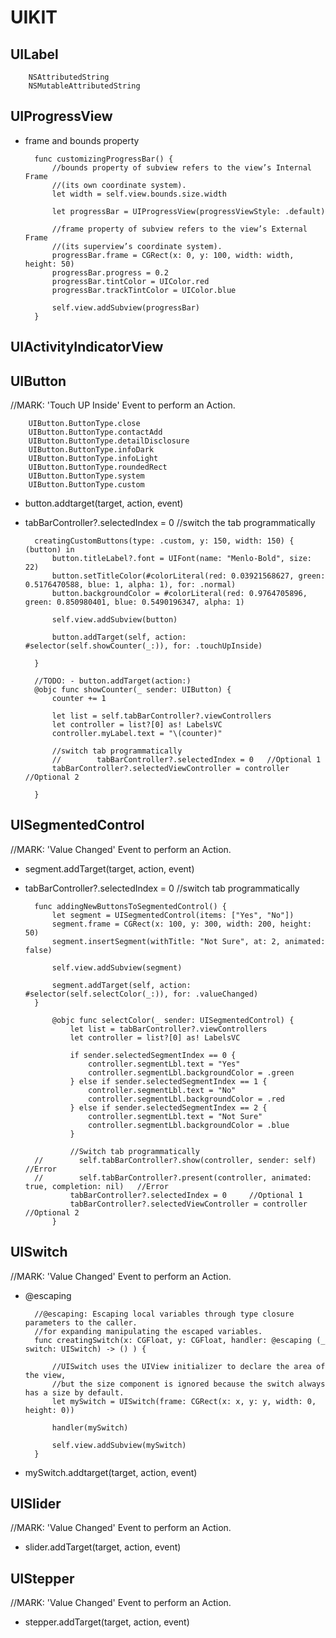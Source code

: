 # UIKIT

## UILabel
        
        NSAttributedString
        NSMutableAttributedString

## UIProgressView
- frame and bounds property
        
        func customizingProgressBar() {
            //bounds property of subview refers to the view’s Internal Frame
            //(its own coordinate system).
            let width = self.view.bounds.size.width
            
            let progressBar = UIProgressView(progressViewStyle: .default)
            
            //frame property of subview refers to the view’s External Frame
            //(its superview’s coordinate system).
            progressBar.frame = CGRect(x: 0, y: 100, width: width, height: 50)
            progressBar.progress = 0.2
            progressBar.tintColor = UIColor.red
            progressBar.trackTintColor = UIColor.blue
            
            self.view.addSubview(progressBar)
        }

## UIActivityIndicatorView

## UIButton
//MARK: 'Touch UP Inside' Event to perform an Action.

        UIButton.ButtonType.close
        UIButton.ButtonType.contactAdd
        UIButton.ButtonType.detailDisclosure
        UIButton.ButtonType.infoDark
        UIButton.ButtonType.infoLight
        UIButton.ButtonType.roundedRect
        UIButton.ButtonType.system
        UIButton.ButtonType.custom

- button.addtarget(target, action, event)
- tabBarController?.selectedIndex = 0   //switch the tab programmatically


        creatingCustomButtons(type: .custom, y: 150, width: 150) { (button) in
            button.titleLabel?.font = UIFont(name: "Menlo-Bold", size: 22)
            button.setTitleColor(#colorLiteral(red: 0.03921568627, green: 0.5176470588, blue: 1, alpha: 1), for: .normal)
            button.backgroundColor = #colorLiteral(red: 0.9764705896, green: 0.850980401, blue: 0.5490196347, alpha: 1)
            
            self.view.addSubview(button)
            
            button.addTarget(self, action: #selector(self.showCounter(_:)), for: .touchUpInside)

        }
        
        //TODO: - button.addTarget(action:)
        @objc func showCounter(_ sender: UIButton) {
            counter += 1
            
            let list = self.tabBarController?.viewControllers
            let controller = list?[0] as! LabelsVC
            controller.myLabel.text = "\(counter)"
            
            //switch tab programmatically
            //        tabBarController?.selectedIndex = 0   //Optional 1
            tabBarController?.selectedViewController = controller   //Optional 2

        }

## UISegmentedControl
//MARK: 'Value Changed' Event to perform an Action.
- segment.addTarget(target, action, event)
- tabBarController?.selectedIndex = 0   //switch tab programmatically

        func addingNewButtonsToSegmentedControl() {
            let segment = UISegmentedControl(items: ["Yes", "No"])
            segment.frame = CGRect(x: 100, y: 300, width: 200, height: 50)
            segment.insertSegment(withTitle: "Not Sure", at: 2, animated: false)
            
            self.view.addSubview(segment)
            
            segment.addTarget(self, action: #selector(self.selectColor(_:)), for: .valueChanged)
        }

            @objc func selectColor(_ sender: UISegmentedControl) {
                let list = tabBarController?.viewControllers
                let controller = list?[0] as! LabelsVC
                
                if sender.selectedSegmentIndex == 0 {
                    controller.segmentLbl.text = "Yes"
                    controller.segmentLbl.backgroundColor = .green
                } else if sender.selectedSegmentIndex == 1 {
                    controller.segmentLbl.text = "No"
                    controller.segmentLbl.backgroundColor = .red
                } else if sender.selectedSegmentIndex == 2 {
                    controller.segmentLbl.text = "Not Sure"
                    controller.segmentLbl.backgroundColor = .blue
                }
                
                //Switch tab programmatically
        //        self.tabBarController?.show(controller, sender: self)     //Error
        //        self.tabBarController?.present(controller, animated: true, completion: nil)   //Error
                tabBarController?.selectedIndex = 0     //Optional 1
                tabBarController?.selectedViewController = controller   //Optional 2
            }


## UISwitch
//MARK: 'Value Changed' Event to perform an Action.
- @escaping

        //@escaping: Escaping local variables through type closure parameters to the caller.
        //for expanding manipulating the escaped variables.
        func creatingSwitch(x: CGFloat, y: CGFloat, handler: @escaping (_ switch: UISwitch) -> () ) {
        
            //UISwitch uses the UIView initializer to declare the area of the view,
            //but the size component is ignored because the switch always has a size by default.
            let mySwitch = UISwitch(frame: CGRect(x: x, y: y, width: 0, height: 0))
            
            handler(mySwitch)
            
            self.view.addSubview(mySwitch)
        }

- mySwitch.addtarget(target, action, event)

## UISlider
//MARK: 'Value Changed' Event to perform an Action.
- slider.addTarget(target, action, event)


## UIStepper
//MARK: 'Value Changed' Event to perform an Action.
- stepper.addTarget(target, action, event)
